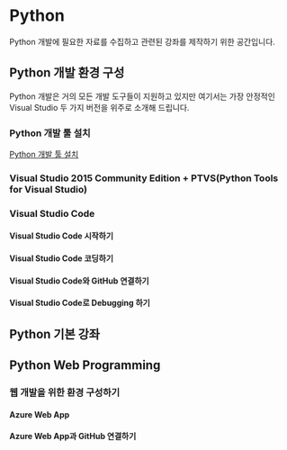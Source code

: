 # Python
Python 개발에 필요한 자료를 수집하고 관련된 강좌를 제작하기 위한 공간입니다. 

## Python 개발 환경 구성
Python 개발은 거의 모든 개발 도구들이 지원하고 있지만 여기서는 가장 안정적인 Visual Studio 두 가지 버전을 위주로 소개해 드립니다. 

### Python 개발 툴 설치
[Python 개발 툴 설치](https://github.com/KoreaEva/Python/blob/master/1.Python%20development%20tool%20setting/Readme.md)

### Visual Studio 2015 Community Edition + PTVS(Python Tools for Visual Studio)
### Visual Studio Code
#### Visual Studio Code 시작하기
#### Visual Studio Code 코딩하기
#### Visual Studio Code와 GitHub 연결하기
#### Visual Studio Code로 Debugging 하기

## Python 기본 강좌

## Python Web Programming
### 웹 개발을 위한 환경 구성하기
#### Azure Web App
#### Azure Web App과 GitHub 연결하기
